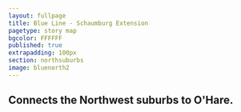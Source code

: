 ```yaml
---
layout: fullpage
title: Blue Line - Schaumburg Extension
pagetype: story map
bgcolor: FFFFFF
published: true
extrapadding: 100px
section: northsuburbs
image: bluenorth2
---
```


<div class="mapstage"></div>

## Connects the Northwest suburbs to O'Hare.
